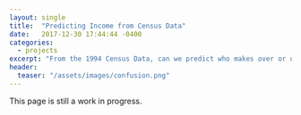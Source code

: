 ```yaml
---
layout: single
title:  "Predicting Income from Census Data"
date:   2017-12-30 17:44:44 -0400
categories:
  - projects
excerpt: "From the 1994 Census Data, can we predict who makes over or under $50k?"
header:
  teaser: "/assets/images/confusion.png"
---
```

This page is still a work in progress.
